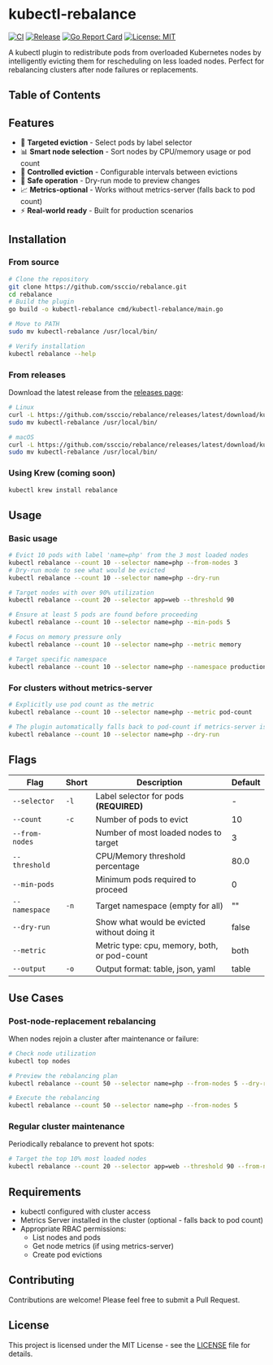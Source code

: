 # kubectl-rebalance

[![CI](https://github.com/ssccio/rebalance/actions/workflows/ci.yml/badge.svg)](https://github.com/ssccio/rebalance/actions/workflows/ci.yml)
[![Release](https://github.com/ssccio/rebalance/actions/workflows/release.yml/badge.svg)](https://github.com/ssccio/rebalance/actions/workflows/release.yml)
[![Go Report Card](https://goreportcard.com/badge/github.com/ssccio/rebalance)](https://goreportcard.com/report/github.com/ssccio/rebalance)
[![License: MIT](https://img.shields.io/badge/License-MIT-yellow.svg)](https://opensource.org/licenses/MIT)

A kubectl plugin to redistribute pods from overloaded Kubernetes nodes by intelligently evicting them for rescheduling on less loaded nodes. Perfect for rebalancing clusters after node failures or replacements.

## Table of Contents

<!-- START doctoc -->
<!-- END doctoc -->

## Features

- 🎯 **Targeted eviction** - Select pods by label selector
- 📊 **Smart node selection** - Sort nodes by CPU/memory usage or pod count
- 🔄 **Controlled eviction** - Configurable intervals between evictions
- 🧪 **Safe operation** - Dry-run mode to preview changes
- 📈 **Metrics-optional** - Works without metrics-server (falls back to pod count)
- ⚡ **Real-world ready** - Built for production scenarios

## Installation

### From source

```bash
# Clone the repository
git clone https://github.com/ssccio/rebalance.git
cd rebalance
# Build the plugin
go build -o kubectl-rebalance cmd/kubectl-rebalance/main.go

# Move to PATH
sudo mv kubectl-rebalance /usr/local/bin/

# Verify installation
kubectl rebalance --help
```

### From releases

Download the latest release from the [releases page](https://github.com/ssccio/rebalance/releases):

```bash
# Linux
curl -L https://github.com/ssccio/rebalance/releases/latest/download/kubectl-rebalance_Linux_x86_64.tar.gz | tar xz
sudo mv kubectl-rebalance /usr/local/bin/

# macOS
curl -L https://github.com/ssccio/rebalance/releases/latest/download/kubectl-rebalance_Darwin_x86_64.tar.gz | tar xz
sudo mv kubectl-rebalance /usr/local/bin/
```

### Using Krew (coming soon)

```bash
kubectl krew install rebalance
```

## Usage

### Basic usage

```bash
# Evict 10 pods with label 'name=php' from the 3 most loaded nodes
kubectl rebalance --count 10 --selector name=php --from-nodes 3
# Dry-run mode to see what would be evicted
kubectl rebalance --count 10 --selector name=php --dry-run

# Target nodes with over 90% utilization
kubectl rebalance --count 20 --selector app=web --threshold 90

# Ensure at least 5 pods are found before proceeding
kubectl rebalance --count 10 --selector name=php --min-pods 5

# Focus on memory pressure only
kubectl rebalance --count 10 --selector name=php --metric memory

# Target specific namespace
kubectl rebalance --count 10 --selector name=php --namespace production
```

### For clusters without metrics-server

```bash
# Explicitly use pod count as the metric
kubectl rebalance --count 10 --selector name=php --metric pod-count

# The plugin automatically falls back to pod-count if metrics-server is unavailable
kubectl rebalance --count 10 --selector name=php --dry-run
```

## Flags

| Flag | Short | Description | Default |
|------|-------|-------------|---------|
| `--selector` | `-l` | Label selector for pods **(REQUIRED)** | - |
| `--count` | `-c` | Number of pods to evict | 10 |
| `--from-nodes` | | Number of most loaded nodes to target | 3 |
| `--threshold` | | CPU/Memory threshold percentage | 80.0 |
| `--min-pods` | | Minimum pods required to proceed | 0 |
| `--namespace` | `-n` | Target namespace (empty for all) | "" || `--interval` | | Interval between evictions | 10s |
| `--dry-run` | | Show what would be evicted without doing it | false |
| `--metric` | | Metric type: cpu, memory, both, or pod-count | both |
| `--output` | `-o` | Output format: table, json, yaml | table |

## Use Cases

### Post-node-replacement rebalancing

When nodes rejoin a cluster after maintenance or failure:

```bash
# Check node utilization
kubectl top nodes

# Preview the rebalancing plan
kubectl rebalance --count 50 --selector name=php --from-nodes 5 --dry-run

# Execute the rebalancing
kubectl rebalance --count 50 --selector name=php --from-nodes 5
```

### Regular cluster maintenance

Periodically rebalance to prevent hot spots:

```bash
# Target the top 10% most loaded nodes
kubectl rebalance --count 20 --selector app=web --threshold 90 --from-nodes 10
```

## Requirements

- kubectl configured with cluster access
- Metrics Server installed in the cluster (optional - falls back to pod count)
- Appropriate RBAC permissions:
  - List nodes and pods
  - Get node metrics (if using metrics-server)
  - Create pod evictions

## Contributing

Contributions are welcome! Please feel free to submit a Pull Request.

## License

This project is licensed under the MIT License - see the [LICENSE](LICENSE) file for details.